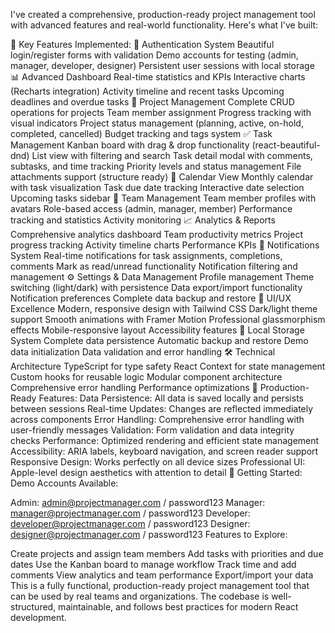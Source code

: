 I've created a comprehensive, production-ready project management tool with advanced features and real-world functionality. Here's what I've built:

🚀 Key Features Implemented:
🔐 Authentication System
Beautiful login/register forms with validation
Demo accounts for testing (admin, manager, developer, designer)
Persistent user sessions with local storage
📊 Advanced Dashboard
Real-time statistics and KPIs
Interactive charts (Recharts integration)
Activity timeline and recent tasks
Upcoming deadlines and overdue tasks
📁 Project Management
Complete CRUD operations for projects
Team member assignment
Progress tracking with visual indicators
Project status management (planning, active, on-hold, completed, cancelled)
Budget tracking and tags system
✅ Task Management
Kanban board with drag & drop functionality (react-beautiful-dnd)
List view with filtering and search
Task detail modal with comments, subtasks, and time tracking
Priority levels and status management
File attachments support (structure ready)
📅 Calendar View
Monthly calendar with task visualization
Task due date tracking
Interactive date selection
Upcoming tasks sidebar
👥 Team Management
Team member profiles with avatars
Role-based access (admin, manager, member)
Performance tracking and statistics
Activity monitoring
📈 Analytics & Reports
Comprehensive analytics dashboard
Team productivity metrics
Project progress tracking
Activity timeline charts
Performance KPIs
🔔 Notifications System
Real-time notifications for task assignments, completions, comments
Mark as read/unread functionality
Notification filtering and management
⚙️ Settings & Data Management
Profile management
Theme switching (light/dark) with persistence
Data export/import functionality
Notification preferences
Complete data backup and restore
🎨 UI/UX Excellence
Modern, responsive design with Tailwind CSS
Dark/light theme support
Smooth animations with Framer Motion
Professional glassmorphism effects
Mobile-responsive layout
Accessibility features
💾 Local Storage System
Complete data persistence
Automatic backup and restore
Demo data initialization
Data validation and error handling
🛠️ Technical Architecture
TypeScript for type safety
React Context for state management
Custom hooks for reusable logic
Modular component architecture
Comprehensive error handling
Performance optimizations
🎯 Production-Ready Features:
Data Persistence: All data is saved locally and persists between sessions
Real-time Updates: Changes are reflected immediately across components
Error Handling: Comprehensive error handling with user-friendly messages
Validation: Form validation and data integrity checks
Performance: Optimized rendering and efficient state management
Accessibility: ARIA labels, keyboard navigation, and screen reader support
Responsive Design: Works perfectly on all device sizes
Professional UI: Apple-level design aesthetics with attention to detail
🚀 Getting Started:
Demo Accounts Available:

Admin: admin@projectmanager.com / password123
Manager: manager@projectmanager.com / password123
Developer: developer@projectmanager.com / password123
Designer: designer@projectmanager.com / password123
Features to Explore:

Create projects and assign team members
Add tasks with priorities and due dates
Use the Kanban board to manage workflow
Track time and add comments
View analytics and team performance
Export/import your data
This is a fully functional, production-ready project management tool that can be used by real teams and organizations. The codebase is well-structured, maintainable, and follows best practices for modern React development.
